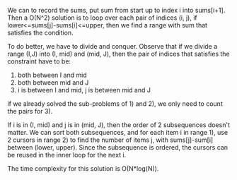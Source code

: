 We can to record the sums, put sum from start up to index i into sums[i+1]. Then a O(N^2) solution is to loop over each pair of indices (i, j), if lower<=sums[j]-sums[i]<=upper, then we find a range with sum that satisfies the condition.

To do better, we have to divide and conquer. Observe that if we divide a range (I,J) into (I, mid) and (mid, J), then the pair of indices that satisfies the constraint have to be:

1. both between I and mid
2. both between mid and J
3. i is between I and mid, j is between mid and J

if we already solved the sub-problems of 1) and 2), we only need to count the pairs for 3).

If i is in (I, mid) and j is in (mid, J), then the order of 2 subsequences doesn't matter. We can sort both subsequences, and for each item i in range 1), use 2 cursors in range 2) to find the number of items j, with sums[j]-sum[i] between (lower, upper). Since the subsequence is ordered, the cursors can be reused in the inner loop for the next i.

The time complexity for this solution is O(N*log(N)).
